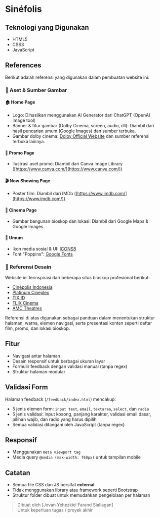 # Sinéfolis


## Teknologi yang Digunakan

- HTML5
- CSS3
- JavaScript

## References

Berikut adalah referensi yang digunakan dalam pembuatan website ini:

### 🔗 Aset & Sumber Gambar

#### 🏠 Home Page
- Logo: Dihasilkan menggunakan AI Generator dari ChatGPT (OpenAI Image tool)
- Banner & fitur gambar (Dolby Cinema, screen, audio, dll): Diambil dari hasil pencarian umum (Google Images) dan sumber terbuka.
- Gambar dolby cinema: [Dolby Official Website](https://www.dolby.com/) dan sumber referensi terbuka lainnya.

#### 🧧 Promo Page
- Ilustrasi aset promo: Diambil dari Canva Image Library ([https://www.canva.com/](https://www.canva.com/))

#### 🎬 Now Showing Page
- Poster film: Diambil dari IMDb ([https://www.imdb.com/](https://www.imdb.com/))

#### 🏢 Cinema Page
- Gambar bangunan bioskop dan lokasi: Diambil dari Google Maps & Google Images

#### 🔗 Umum
- Ikon media sosial & UI: [ICONS8](https://icons8.com/app)
- Font "Poppins": [Google Fonts](https://fonts.google.com/specimen/Poppins)

### 🎨 Referensi Desain

Website ini terinspirasi dari beberapa situs bioskop profesional berikut:

- [Cinépolis Indonesia](https://cinepolis.co.id/home.aspx)
- [Platinum Cineplex](https://www.platinumcineplex.co.id/)
- [TIX ID](https://www.tix.id/)
- [FLIX Cinema](https://flixcinema.mimin.io/)
- [AMC Theatres](https://www.amctheatres.com/)

Referensi di atas digunakan sebagai panduan dalam menentukan struktur halaman, warna, elemen navigasi, serta presentasi konten seperti daftar film, promo, dan lokasi bioskop.

## Fitur

- Navigasi antar halaman
- Desain responsif untuk berbagai ukuran layar
- Formulir feedback dengan validasi manual (tanpa regex)
- Struktur halaman modular

## Validasi Form

Halaman feedback (`/feedback/index.html`) mencakup:
- 5 jenis elemen form: `input text`, `email`, `textarea`, `select`, dan `radio`
- 5 jenis validasi: input kosong, panjang karakter, validasi email dasar, pilihan wajib, dan radio yang harus dipilih
- Semua validasi ditangani oleh JavaScript (tanpa regex)

## Responsif

- Menggunakan `meta viewport tag`
- Media query `@media (max-width: 768px)` untuk tampilan mobile

## Catatan

- Semua file CSS dan JS bersifat **external**
- Tidak menggunakan library atau framework seperti Bootstrap
- Struktur folder dibuat untuk memudahkan pengelolaan per halaman

> Dibuat oleh [Jovan Yehezkiel Farand Siallagan]  
> Untuk keperluan tugas / proyek akhir
